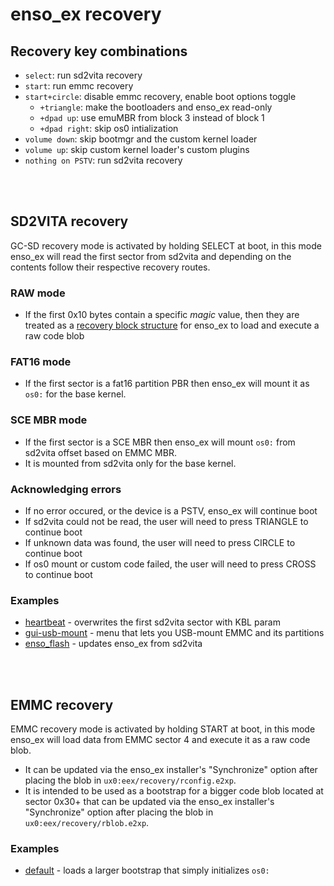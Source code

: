 # enso_ex recovery
## Recovery key combinations
 - `select`: run sd2vita recovery
 - `start`: run emmc recovery
 - `start+circle`: disable emmc recovery, enable boot options toggle
   - `+triangle`: make the bootloaders and enso_ex read-only
   - `+dpad up`: use emuMBR from block 3 instead of block 1
   - `+dpad right`: skip os0 intialization
 - `volume down`: skip bootmgr and the custom kernel loader
 - `volume up`: skip custom kernel loader's custom plugins
 - `nothing on PSTV`: run sd2vita recovery
<br>
<br>

## SD2VITA recovery
GC-SD recovery mode is activated by holding SELECT at boot, in this mode enso_ex will read the first sector from sd2vita and depending on the contents follow their respective recovery routes.<br>
### RAW mode
 - If the first 0x10 bytes contain a specific *magic* value, then they are treated as a [recovery block structure](https://github.com/SKGleba/enso_ex/blob/master/core/ex_defs.h#L38) for enso_ex to load and execute a raw code blob<br>
### FAT16 mode
 - If the first sector is a fat16 partition PBR then enso_ex will mount it as `os0:` for the base kernel.<br>
### SCE MBR mode
 - If the first sector is a SCE MBR then enso_ex will mount `os0:` from sd2vita offset based on EMMC MBR.
 - It is mounted from sd2vita only for the base kernel.<br>
### Acknowledging errors
 - If no error occured, or the device is a PSTV, enso_ex will continue boot
 - If sd2vita could not be read, the user will need to press TRIANGLE to continue boot
 - If unknown data was found, the user will need to press CIRCLE to continue boot
 - If os0 mount or custom code failed, the user will need to press CROSS to continue boot <br>
### Examples
 - [heartbeat](recovery/external/heartbeat) - overwrites the first sd2vita sector with KBL param
 - [gui-usb-mount](recovery/external/gui-usb-mount) - menu that lets you USB-mount EMMC and its partitions
 - [enso_flash](recovery/external/enso_flash) - updates enso_ex from sd2vita
<br>
<br>

## EMMC recovery
EMMC recovery mode is activated by holding START at boot, in this mode enso_ex will load data from EMMC sector 4 and execute it as a raw code blob.<br>
 - It can be updated via the enso_ex installer's "Synchronize" option after placing the blob in `ux0:eex/recovery/rconfig.e2xp`.
 - It is intended to be used as a bootstrap for a bigger code blob located at sector 0x30+ that can be updated via the enso_ex installer's "Synchronize" option after placing the blob in `ux0:eex/recovery/rblob.e2xp`.<br>
### Examples
 - [default](recovery/internal/default) - loads a larger bootstrap that simply initializes `os0:`
<br>
<br>